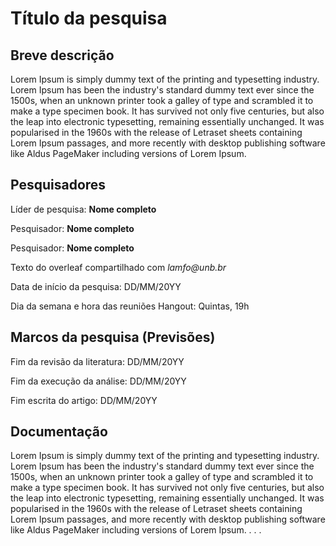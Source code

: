 # Título da pesquisa

## Breve descrição
Lorem Ipsum is simply dummy text of the printing and typesetting industry. Lorem Ipsum has been the industry's standard dummy text ever since the 1500s, when an unknown printer took a galley of type and scrambled it to make a type specimen book. It has survived not only five centuries, but also the leap into electronic typesetting, remaining essentially unchanged. It was popularised in the 1960s with the release of Letraset sheets containing Lorem Ipsum passages, and more recently with desktop publishing software like Aldus PageMaker including versions of Lorem Ipsum.

## Pesquisadores
Líder de pesquisa: **Nome completo**

Pesquisador: **Nome completo**

Pesquisador: **Nome completo**

Texto do overleaf compartilhado com _lamfo@unb.br_

Data de início da pesquisa: DD/MM/20YY

Dia da semana e hora das reuniões Hangout: Quintas, 19h

## Marcos da pesquisa (Previsões)

Fim da revisão da literatura: DD/MM/20YY

Fim da execução da análise: DD/MM/20YY

Fim escrita do artigo: DD/MM/20YY


## Documentação 

Lorem Ipsum is simply dummy text of the printing and typesetting industry. Lorem Ipsum has been the industry's standard dummy text ever since the 1500s, when an unknown printer took a galley of type and scrambled it to make a type specimen book. It has survived not only five centuries, but also the leap into electronic typesetting, remaining essentially unchanged. It was popularised in the 1960s with the release of Letraset sheets containing Lorem Ipsum passages, and more recently with desktop publishing software like Aldus PageMaker including versions of Lorem Ipsum.
.
.
.




